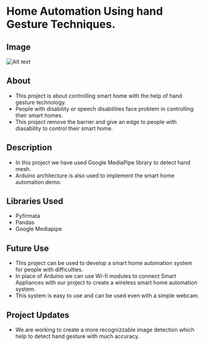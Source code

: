 # Home Automation Using hand Gesture Techniques.

## Image
<img src="https://user-images.githubusercontent.com/57358424/183283397-78bbc4a1-b29a-4f64-a3cc-8af3b91f8c11.png" alt="Alt text" title="Optional title">

## About
- This project is about controlling smart home with the help of hand gesture technology. 
- People with disability or speech disabilities face problem in controlling their smart homes. 
- This project remove the barrier and give an edge to people with diasability to control their smart home.

## Description
- In this project we have used Google MediaPipe library to detect hand mesh.
- Arduino architecture is also used to implement the smart home automation demo.

## Libraries Used
- Pyfirmata
- Pandas
- Google Mediapipe

## Future Use
- This project can be used to develop a smart home automation system for people with difficulties.
- In place of Arduino we can use Wi-fi modules to connect Smart Appliances with our project to create a wireless smart home automation system.
- This system is easy to use and can be used even with a simple webcam.

## Project Updates
- We are working to create a more recognizzable image detection which help to detect hand gesture with much accuracy.
